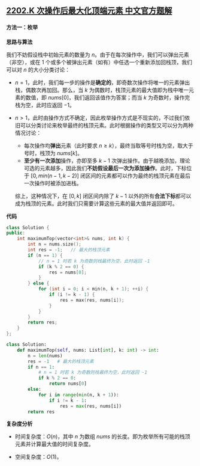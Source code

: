 ## [2202.K 次操作后最大化顶端元素 中文官方题解](https://leetcode.cn/problems/maximize-the-topmost-element-after-k-moves/solutions/100000/k-ci-cao-zuo-hou-zui-da-hua-ding-duan-yu-s80c)
#### 方法一：枚举

**思路与算法**

我们不妨假设栈中初始元素的数量为 $n$。由于在每次操作中，我们可以弹出元素（非空），或在 $1$ 个或多个被弹出元素（如有）中任选一个重新添加回栈顶，我们可以对 $n$ 的大小分类讨论：

- $n = 1$，此时，我们每一步的操作是**确定的**，即奇数次操作将唯一的元素弹出栈，偶数次再加回。那么，当 $k$ 为偶数时，栈顶元素的最大值即为栈中唯一元素的数值，即 $\textit{nums}[0]$，我们返回该值作为答案；而当 $k$ 为奇数时，操作完栈为空，此时应返回 $-1$。

- $n > 1$，此时由操作方式不确定，因此枚举操作方式是不现实的，不过我们依旧可以分类讨论来枚举最终的栈顶元素。此时根据操作的类型又可以分为两种情况讨论：
  - 每次操作均**弹出**元素（此时要求 $n \ge k$），最终当取等号时栈为空，取大于号时，栈顶为 $\textit{nums}[k]$。
  - **至少有一次添加**操作，亦即至多 $k - 1$ 次弹出操作。由于越晚添加，理论可选的元素越多，因此我们**不妨假设最后一次为添加操作**。此时，下标位于 $[0, min(n - 1, k - 2)]$ 闭区间的元素都可以作为最终的栈顶元素在最后一次操作时被添加进栈。
  
  综上，这种情况下，在 $[0, k]$ 闭区间内除了 $k - 1$ 以外的所有**合法下标**都可以成为栈顶的元素。此时我们只需要计算这些元素的最大值并返回即可。

**代码**

```C++ [sol1-C++]
class Solution {
public:
    int maximumTop(vector<int>& nums, int k) {
        int n = nums.size();
        int res = -1;   // 最大的栈顶元素
        if (n == 1) {
            // n = 1 时若 k 为奇数则栈最终为空，此时返回 -1
            if (k % 2 == 0) {
                res = nums[0];
            }
        } else {
            for (int i = 0; i < min(n, k + 1); ++i) {
                if (i != k - 1) {
                    res = max(res, nums[i]);
                }
            }
        }
        return res;
    }
};
```


```Python [sol1-Python3]
class Solution:
    def maximumTop(self, nums: List[int], k: int) -> int:
        n = len(nums)
        res = -1   # 最大的栈顶元素
        if n == 1:
            # n = 1 时若 k 为奇数则栈最终为空，此时返回 -1
            if k % 2 == 0:
                return nums[0]
        else:
            for i in range(min(n, k + 1)):
                if i != k - 1:
                    res = max(res, nums[i])
        return res
```


**复杂度分析**

- 时间复杂度：$O(n)$，其中 $n$ 为数组 $\textit{nums}$ 的长度。即为枚举所有可能的栈顶元素并计算最大值的时间复杂度。

- 空间复杂度：$O(1)$。